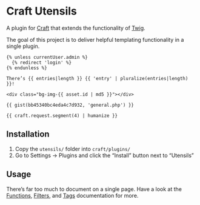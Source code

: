 # Craft Utensils

A plugin for [Craft](http://craftcms.com) that extends the functionality of [Twig](http://twig.sensiolabs.org/).

The goal of this project is to deliver helpful templating functionality in a single plugin.

```jinja
{% unless currentUser.admin %}
  {% redirect 'login' %}
{% endunless %}

There’s {{ entries|length }} {{ 'entry' | pluralize(entries|length) }}!

<div class="bg-img-{{ asset.id | md5 }}"></div>

{{ gist(bb45340bc4eda4c7d932, 'general.php') }}

{{ craft.request.segment(4) | humanize }}
```

## Installation

1. Copy the `utensils/` folder into `craft/plugins/`
2. Go to Settings → Plugins and click the “Install” button next to “Utensils”

## Usage

There’s far too much to document on a single page. Have a look at the [Functions](docs/functions.md), [Filters](docs/filters.md), and [Tags](docs/tags.md) documentation for more.
